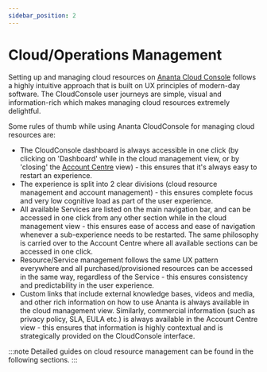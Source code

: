 ```yaml
---
sidebar_position: 2
---
```

# Cloud/Operations Management
Setting up and managing cloud resources on [Ananta Cloud Console](CloudConsoleOverview) follows a highly intuitive approach that is built on UX principles of modern-day software. The CloudConsole user journeys are simple, visual and information-rich which makes managing cloud resources extremely delightful.

Some rules of thumb while using Ananta CloudConsole for managing cloud resources are:

- The CloudConsole dashboard is always accessible in one click (by clicking on 'Dashboard' while in the cloud management view, or by 'closing' the [Account Centre](/docs/AccountCentre/AboutAnantaAccountCentre) view) - this ensures that it's always easy to restart an experience.
- The experience is split into 2 clear divisions (cloud resource management and account management) - this ensures complete focus and very low cognitive load as part of the user experience.
- All available Services are listed on the main navigation bar, and can be accessed in one click from any other section while in the cloud management view - this ensures ease of access and ease of navigation whenever a sub-experience needs to be restarted. The same philosophy is carried over to the Account Centre where all available sections can be accessed in one click.
- Resource/Service management follows the same UX pattern everywhere and all purchased/provisioned resources can be accessed in the same way, regardless of the Service - this ensures consistency and predictability in the user experience.
- Custom links that include external knowledge bases, videos and media, and other rich information on how to use Ananta is always available in the cloud management view. Similarly, commercial information (such as privacy policy, SLA, EULA etc.) is always available in the Account Centre view - this ensures that information is highly contextual and is strategically provided on the CloudConsole interface.

:::note
Detailed guides on cloud resource management can be found in the following sections.
:::

